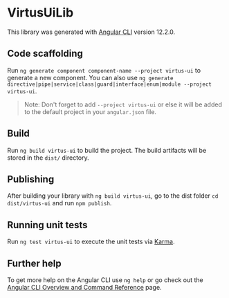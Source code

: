 # VirtusUiLib

This library was generated with [Angular CLI](https://github.com/angular/angular-cli) version 12.2.0.

## Code scaffolding

Run `ng generate component component-name --project virtus-ui` to generate a new component. You can also use `ng generate directive|pipe|service|class|guard|interface|enum|module --project virtus-ui`.

> Note: Don't forget to add `--project virtus-ui` or else it will be added to the default project in your `angular.json` file.

## Build

Run `ng build virtus-ui` to build the project. The build artifacts will be stored in the `dist/` directory.

## Publishing

After building your library with `ng build virtus-ui`, go to the dist folder `cd dist/virtus-ui` and run `npm publish`.

## Running unit tests

Run `ng test virtus-ui` to execute the unit tests via [Karma](https://karma-runner.github.io).

## Further help

To get more help on the Angular CLI use `ng help` or go check out the [Angular CLI Overview and Command Reference](https://angular.io/cli) page.
